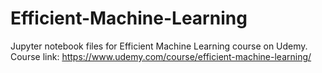 # Efficient-Machine-Learning
Jupyter notebook files for Efficient Machine Learning course on Udemy.<br>Course link:
https://www.udemy.com/course/efficient-machine-learning/
